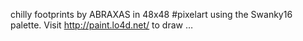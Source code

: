 chilly footprints by ABRAXAS in 48x48 #pixelart using the Swanky16 palette. Visit http://paint.lo4d.net/ to draw … 